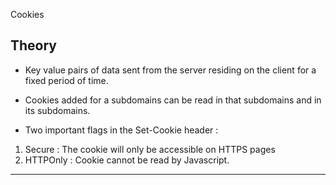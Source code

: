 Cookies

## Theory

- Key value pairs of data sent from the server residing on the client for a fixed period of time.

- Cookies added for a subdomains can be read in that subdomains and in its subdomains.

- Two important flags in the Set-Cookie header : 
1. Secure : The cookie will only be accessible on HTTPS pages
2. HTTPOnly : Cookie cannot be read by Javascript.

---